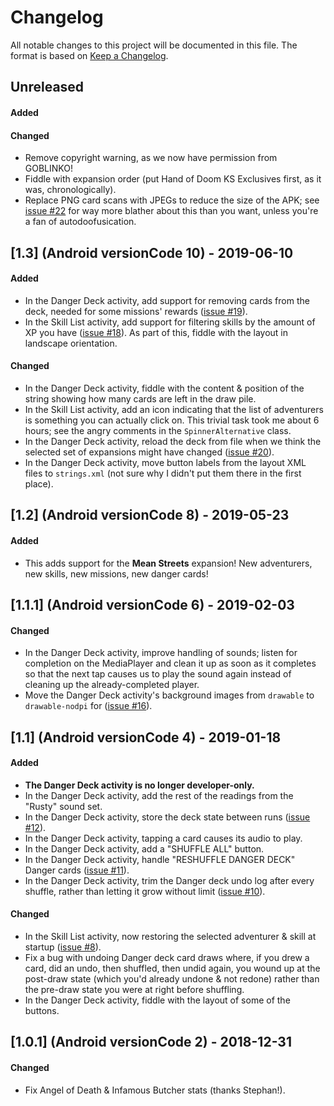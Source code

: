 # Changelog

All notable changes to this project will be documented in this file.  The
format is based on [Keep a Changelog](http://keepachangelog.com/en/1.0.0/).

## Unreleased
#### Added
#### Changed
- Remove copyright warning, as we now have permission from GOBLINKO!
- Fiddle with expansion order (put Hand of Doom KS Exclusives first, as
  it was, chronologically).
- Replace PNG card scans with JPEGs to reduce the size of the APK; see
  [issue #22](https://github.com/kuhrusty/MorbadScorepad/issues/22) for
  way more blather about this than you want, unless you're a fan of
  autodoofusication.


## [1.3] (Android versionCode 10) - 2019-06-10
#### Added
- In the Danger Deck activity, add support for removing cards from the
  deck, needed for some missions' rewards
  ([issue #19](https://github.com/kuhrusty/MorbadScorepad/issues/19)).
- In the Skill List activity, add support for filtering skills by the
  amount of XP you have
  ([issue #18](https://github.com/kuhrusty/MorbadScorepad/issues/18)).
  As part of this, fiddle with the layout in landscape orientation.

#### Changed
- In the Danger Deck activity, fiddle with the content & position of the
  string showing how many cards are left in the draw pile.
- In the Skill List activity, add an icon indicating that the list of
  adventurers is something you can actually click on.  This trivial task
  took me about 6 hours; see the angry comments in the
  `SpinnerAlternative` class.
- In the Danger Deck activity, reload the deck from file when we think
  the selected set of expansions might have changed
  ([issue #20](https://github.com/kuhrusty/MorbadScorepad/issues/20)).
- In the Danger Deck activity, move button labels from the layout XML
  files to `strings.xml` (not sure why I didn't put them there in the
  first place).


## [1.2] (Android versionCode 8) - 2019-05-23
#### Added
- This adds support for the **Mean Streets** expansion!  New
  adventurers, new skills, new missions, new danger cards!


## [1.1.1] (Android versionCode 6) - 2019-02-03
#### Changed
- In the Danger Deck activity, improve handling of sounds; listen for
  completion on the MediaPlayer and clean it up as soon as it completes
  so that the next tap causes us to play the sound again instead of
  cleaning up the already-completed player.
- Move the Danger Deck activity's background images from `drawable` to
  `drawable-nodpi` for
  ([issue #16](https://github.com/kuhrusty/MorbadScorepad/issues/16)).


## [1.1] (Android versionCode 4) - 2019-01-18
#### Added
- **The Danger Deck activity is no longer developer-only.**
- In the Danger Deck activity, add the rest of the readings from the
  "Rusty" sound set.
- In the Danger Deck activity, store the deck state between runs
  ([issue #12](https://github.com/kuhrusty/MorbadScorepad/issues/12)).
- In the Danger Deck activity, tapping a card causes its audio to play.
- In the Danger Deck activity, add a "SHUFFLE ALL" button.
- In the Danger Deck activity, handle "RESHUFFLE DANGER DECK" Danger cards
  ([issue #11](https://github.com/kuhrusty/MorbadScorepad/issues/11)).
- In the Danger Deck activity, trim the Danger deck undo log after every
  shuffle, rather than letting it grow without limit
  ([issue #10](https://github.com/kuhrusty/MorbadScorepad/issues/10)).

#### Changed
- In the Skill List activity, now restoring the selected adventurer &
  skill at startup
  ([issue #8](https://github.com/kuhrusty/MorbadScorepad/issues/8)).
- Fix a bug with undoing Danger deck card draws where, if you drew a
  card, did an undo, then shuffled, then undid again, you wound up at
  the post-draw state (which you'd already undone & not redone) rather
  than the pre-draw state you were at right before shuffling.
- In the Danger Deck activity, fiddle with the layout of some of the
  buttons.

## [1.0.1] (Android versionCode 2) - 2018-12-31
#### Changed
- Fix Angel of Death & Infamous Butcher stats (thanks Stephan!).
